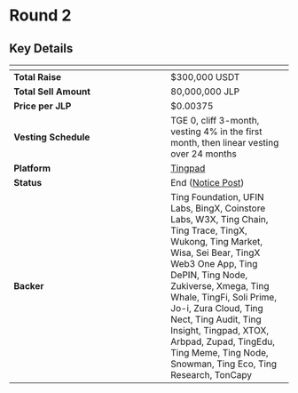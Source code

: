 # Round 2

## **Key Details**

<table data-header-hidden><thead><tr><th width="267"></th><th></th></tr></thead><tbody><tr><td><strong>Total Raise</strong></td><td>$300,000 USDT</td></tr><tr><td><strong>Total Sell Amount</strong></td><td>80,000,000 JLP</td></tr><tr><td><strong>Price per JLP</strong></td><td>$0.00375</td></tr><tr><td><strong>Vesting Schedule</strong></td><td>TGE 0, cliff 3-month, vesting 4% in the first month, then linear vesting over 24 months</td></tr><tr><td><strong>Platform</strong></td><td><a href="https://tingpad.app/">Tingpad</a></td></tr><tr><td><strong>Status</strong></td><td>End (<a href="https://x.com/JlaunchpadTeams/status/1904451927959912704">Notice Post</a>)</td></tr><tr><td><strong>Backer</strong></td><td>Ting Foundation, UFIN Labs, BingX, Coinstore Labs, W3X, Ting Chain, Ting Trace, TingX, Wukong, Ting Market, Wisa, Sei Bear, TingX Web3 One App, Ting DePIN, Ting Node, Zukiverse, Xmega, Ting Whale, TingFi, Soli Prime, Jo-i, Zura Cloud, Ting Nect, Ting Audit, Ting Insight, Tingpad, XTOX, Arbpad, Zupad, TingEdu, Ting Meme, Ting Node, Snowman, Ting Eco, Ting Research, TonCapy</td></tr></tbody></table>
